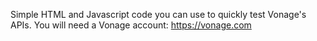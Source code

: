 Simple HTML and Javascript code you can use to quickly test Vonage's APIs.
You will need a Vonage account: https://vonage.com
